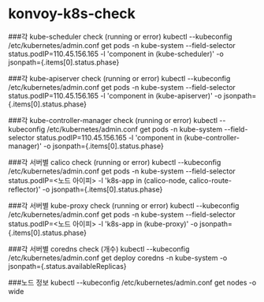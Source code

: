 # konvoy-k8s-check



###각 kube-scheduler check (running or error)
kubectl --kubeconfig /etc/kubernetes/admin.conf get pods -n kube-system --field-selector status.podIP=110.45.156.165 -l 'component in (kube-scheduler)' -o jsonpath={.items[0].status.phase}

###각 kube-apiserver check (running or error)
kubectl --kubeconfig /etc/kubernetes/admin.conf get pods -n kube-system --field-selector status.podIP=110.45.156.165 -l 'component in (kube-apiserver)' -o jsonpath={.items[0].status.phase}

###각 kube-controller-manager check (running or error)
kubectl --kubeconfig /etc/kubernetes/admin.conf get pods -n kube-system --field-selector status.podIP=110.45.156.165 -l 'component in (kube-controller-manager)' -o jsonpath={.items[0].status.phase}

###각 서버별 calico check (running or error)
kubectl --kubeconfig /etc/kubernetes/admin.conf get pods -n kube-system --field-selector status.podIP=<노드 아이피> -l 'k8s-app in (calico-node, calico-route-reflector)' -o jsonpath={.items[0].status.phase}

###각 서버별 kube-proxy check (running or error)
kubectl --kubeconfig /etc/kubernetes/admin.conf get pods -n kube-system --field-selector status.podIP=<노드 아이피> -l 'k8s-app in (kube-proxy)' -o jsonpath={.items[0].status.phase}

###각 서버별 coredns check (개수)
kubectl --kubeconfig /etc/kubernetes/admin.conf get deploy coredns -n kube-system -o jsonpath={.status.availableReplicas}

###노드 정보
kubectl --kubeconfig /etc/kubernetes/admin.conf get nodes -o wide
